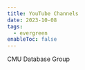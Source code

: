 ```yaml
---
title: YouTube Channels
date: 2023-10-08
tags:
  - evergreen
enableToc: false
---
```

CMU Database Group